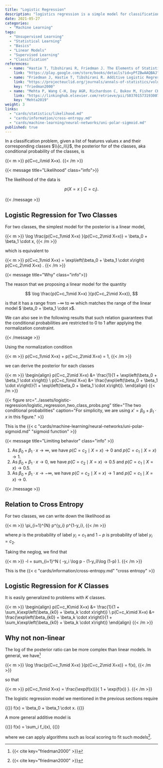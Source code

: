 ```yaml
---
title: "Logistic Regression"
description: "logistics regression is a simple model for classification"
date: 2021-05-27
categories:
  - "Machine Learning"
tags:
  - "Unsupervised Learning"
  - "Statistical Learning"
  - "Basics"
  - "Linear Models"
  - "Supervised Learning"
  - "Classification"
references:
  - name: "Hastie T, Tibshirani R, Friedman J. The Elements of Statistical Learning: Data Mining, Inference, and Prediction. Springer Science & Business Media; 2013. pp. 567–567. Available: https://play.google.com/store/books/details?id=yPfZBwAAQBAJ"
    link: "https://play.google.com/store/books/details?id=yPfZBwAAQBAJ"
  - name: "Friedman J, Hastie T, Tibshirani R. Additive Logistic Regression. The Annals of Statistics. 2000. pp. 337–374. doi:10.1214/aos/1016218223"
    link: "https://projecteuclid.org/journals/annals-of-statistics/volume-28/issue-2/Additive-logistic-regression--a-statistical-view-of-boosting-With/10.1214/aos/1016218223.full"
    key: "friedman2000"
  - name: "Mehta P, Wang C-H, Day AGR, Richardson C, Bukov M, Fisher CK, et al. A high-bias, low-variance introduction to Machine Learning for physicists. Phys Rep. 2019;810: 1–124. doi:10.1016/j.physrep.2019.03.001"
    link: "https://linkinghub.elsevier.com/retrieve/pii/S0370157319300766"
    key: "Mehta2019"
weight: 3
links:
  - "cards/statistics/likelihood.md"
  - "cards/information/cross-entropy.md"
  - "cards/machine-learning/neural-networks/uni-polar-sigmoid.md"
published: true
---
```



In a classification problem, given a list of features values $x$ and their corresponding classes $\\{c_i\\}$, the posterior for of the classes, aka conditional probability of the classes, is

{{< m >}}
p(C=c_i\mid X=x).
{{< /m >}}

{{< message title="Likelihood" class="info">}}

The likelihood of the data is

$$
p(X=x\mid C=c_i).
$$

{{< /message >}}

## Logistic Regression for Two Classes

For two classes, the simplest model for the posterior is a linear model,

{{< m >}}
\log \frac{p(C=c_1\mid X=x) }{p(C=c_2\mid X=x)} = \beta_0 + \beta_1 \cdot x,
{{< /m >}}

which is equivalent to

{{< m >}}
p(C=c_1\mid X=x)  = \exp\left(\beta_0 + \beta_1 \cdot x\right) p(C=c_2\mid X=x) .
{{< /m >}}

{{< message title="Why" class="info">}}

The reason that we proposing a linear model for the quantity

$$
\log \frac{p(C=c_1\mid X=x) }{p(C=c_2\mid X=x)},
$$

is that it has a range from $-\infty$ to $\infty$ which matches the range of the linear model $ \beta_0 + \beta_1 \cdot x$.

We can also see in the following results that such relation guarantees that the conditional probabilities are restricted to 0 to 1 after applying the normalization constraint.

{{< /message >}}

Using the normalization condition

{{< m >}}
p(C=c_1\mid X=x) +  p(C=c_2\mid X=x)  = 1,
{{< /m >}}

we can derive the posterior for each classes

{{< m >}}
\begin{align}
p(C=c_2\mid X=x) &= \frac{1}{1 +  \exp\left(\beta_0 + \beta_1 \cdot x\right)} \\
p(C=c_1\mid X=x) &= \frac{\exp\left(\beta_0 + \beta_1 \cdot x\right)}{1 +  \exp\left(\beta_0 + \beta_1 \cdot x\right)}.
\end{align}
{{< /m >}}

{{< figure src="../assets/logistic-regression/logistic_regression_two_class_probs.png" title="The two conditional probabilities" caption="For simplicity, we are using $x'=\beta_0 + \beta_1 \cdot x$ in this figure." >}}

This is the {{< c "cards/machine-learning/neural-networks/uni-polar-sigmoid.md" "sigmoid function" >}}

{{< message title="Limiting behavior" class="info" >}}

1. As $\beta_0 + \beta_1 \cdot x \to \infty$, we have $p(C=c_2\mid X=x) \to 0$ and $p(C=c_1\mid X=x)\to 1$.
2. As $\beta_0 + \beta_1 \cdot x \to 0$, we have $p(C=c_2\mid X=x) \to 0.5$ and $p(C=c_1\mid X=x)\to 0.5$.
3. As $\beta_0 + \beta_1 \cdot x \to -\infty$, we have $p(C=c_2\mid X=x) \to 1$ and $p(C=c_1\mid X=x)\to 0$.

{{< /message >}}

## Relation to Cross Entropy

For two classes, we can write down the likelihood as

{{< m >}}
\pi_{i=1}^{N} p^{y_i} p^{1-y_i},
{{< /m >}}

where $p$ is the probability of label $y_i=c_1$ and $1-p$ is probability of label $y_i=c_2$.

Taking the neglog, we find that

{{< m >}}
-l = sum_{i=1}^N ( -y_i \log p - (1-y_i)\log (1-p) ).
{{< /m >}}

This is the {{< c "cards/information/cross-entropy.md" "cross entropy" >}}


## Logistic Regression for $K$ Classes

It is easily generalized to problems with $K$ classes.

{{< m >}}
\begin{align}
p(C=c_K\mid X=x) &= \frac{1}{1 +  \sum_k\exp\left(\beta_{k0} + \beta_k \cdot x\right)} \\
p(C=c_k\mid X=x) &= \frac{\exp\left(\beta_{k0} + \beta_k \cdot x\right)}{1 +  \sum_k\exp\left(\beta_{k0} + \beta_k \cdot x\right)}
\end{align}
{{< /m >}}


## Why not non-linear

The log of the posterior ratio can be more complex than linear models. In general, we have[^friedman2000]

{{< m >}}
\log \frac{p(C=c_1\mid X=x) }{p(C=c_2\mid X=x)} = f(x),
{{< /m >}}

so that

{{< m >}}
p(C=c_1\mid X=x) = \frac{\exp(f(x))}{ 1 + \exp(f(x)) }.
{{< /m >}}

The logistic regression model we mentioned in the previous sections require

{{<m>}}
f(x) = \beta_0 + \beta_1 \cdot x.
{{</m>}}

A more general additive model is

{{<m>}}
f(x) = \sum_i f_i(x),
{{</m>}}

where we can apply algorithms such as local scoring to fit such models[^friedman2000].


[^friedman2000]: {{< cite key="friedman2000" >}}